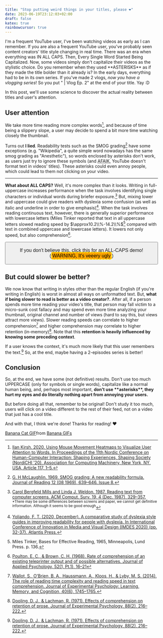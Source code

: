 ```yaml
---
title: "Stop putting weird things in your titles, please ❤️"
date: 2023-06-19T23:12:03+02:00
draft: false
katex: true
rainbowcursor: true
---
```


I'm a frequent YouTube user, I've been watching videos as early as I can remember. If you are also a frequent YouTube user, you've probably seen content creators' title style changing in real time. There was an era when everything was IN ALL CAPS. Then, Every Single Word Started Being Capitalized. Now, some videos simply don't capitalize their videos as the stylistic choice. Do you remember when they used \*\*ASTERISKS\*\* as if they made the title bolder than it already is? In the early days, everything had to be in its own series. If you've made 2 vlogs, *now you have a vlogging series*! So you put " | Vlog Ep. 2" at the end of your title. Yay :D

In this post, we'll use some science to discover the actual reality between titles and user's attention.

## User attention

We take more time reading more complex words[^1], and because of time being a slippery slope, a user may decide to spend a bit more time watching closely the thumbnail.

Turns out **I lied**. Readability tests such as the SMOG grading[^2] have some exceptions (e.g. "Wikipedia", a quite simple word nowadays has the same smog grading as "Anesthetic"), so words enclosed by asterisks don't work, as users just try to ignore these symbols (and <abbr title="As Far As I Know">AFAIK</abbr>, YouTube doesn't format text in videos' titles). These asterisks could even annoy people, which could lead to them not clicking on your video.

---

<span id="allcaps-span">**What about ALL CAPS?** Well, it's more complex than it looks.
Writing in full-uppercase increases performance when the task involves identifying single characters or individual words during briefer exposure.[^3] But, mixing lower and uppercase could give readers with dyslexia some confusion (as well as italic and underline in order to give emphasis)[^4]. When the task involves reading continuous text, however, there is generally superior performance with lowercase letters (Miles Tinker reported that text in all uppercase letters slowed reading speed by $\approx10.2\\%-14.2\\%$[^5] compared with text in combined uppercase and lowercase letters). It lowers not only speed, but also comprehension[^6].</span>

<button onclick="allcaps()" style="color:var(--color);font-family: 'Inter', -apple-system, BlinkMacSystemFont, ;'Roboto', 'Segoe UI', Helvetica, Arial, sans-serif; font-size: 1rem;"><p>If you don't believe this, click this for an ALL-CAPS demo! (<span class="correct">WARNING, It's veeery ugly</span>)</p></button>

## But could slower be better?

We now know that writing in styles other than the regular English (if you're writing in English) is worst in almost all ways on unformatted text. But, **what if being slower to read is better as a video creator?.** After all, if a person spends more time reading your video's title, that person may fall victim to a micro-sunk cost fallacy and may spend even more time analyzing your thumbnail, original channel and number of views (hard to say this, but views attract more views). Slower reading speeds can correlate to higher comprehension[^7] and higher comprehension may correlate to higher retention (in-memory)[^8]. Note that this **retention is heavily influenced by knowing some preceding context**.

If a user knows the context, it's much more likely that this user remembers the text.[^8] So, at the end, maybe having a 2-episodes series is better!

## Conclusion

So, at the end, we have some (not definitive) results. Don't use too much UPPERCASE (only for symbols or single words), capitalize like a normal human being, and, perhaps most important, **don't use \*\*asterisks\*\*, they hurt my eyes and do literally nothing apart from annoying your users.**

But before doing all that, remember to be original! Don't study it too much, users will click on a video different to the rest of their feed, not on a video that just has a cool title.

And with that, I think we're done! Thanks for reading! :heart:

<div class="tenor-gif-embed" data-postid="18642422" data-share-method="host" data-aspect-ratio="1.78771" data-width="100%"><a href="https://tenor.com/view/banana-cat-eating-gif-18642422">Banana Cat GIF</a>from <a href="https://tenor.com/search/banana-gifs">Banana GIFs</a></div> <script type="text/javascript" async src="https://tenor.com/embed.js"></script>

[^1]: [Ilan Kirsh. 2020. Using Mouse Movement Heatmaps to Visualize User Attention to Words. In Proceedings of the 11th Nordic Conference on Human-Computer Interaction: Shaping Experiences, Shaping Society (NordiCHI '20). Association for Computing Machinery, New York, NY, USA, Article 117, 1–5.](https://dl.acm.org/doi/abs/10.1145/3419249.3421250)

[^2]: [G. H McLaughlin. 1969. SMOG grading: A new readability formula. Journal of Reading 12 (08 1969), 639–646. Issue 8.](https://ogg.osu.edu/media/documents/health_lit/WRRSMOG_Readability_Formula_G._Harry_McLaughlin__1969_.pdf)

[^3]: [Carol Bergfeld Mills and Linda J. Weldon. 1987. Reading text from computer screens. ACM Comput. Surv. 19, 4 (Dec. 1987), 329–357.](https://doi.org/10.1145/45075.46162) <sup>*There may be some differences between screens and paper, we cannot get definitive information. Although it seems to be good enough</sup>

[^4]: [Yoliando, F. T. (2020, December). A comparative study of dyslexia style guides in improving readability for people with dyslexia. In International Conference of Innovation in Media and Visual Design (IMDES 2020) (pp. 32-37). Atlantis Press.](https://doi.org/10.2991/assehr.k.201202.050)

[^5]: Miles Tinker, Bases for Effective Reading, 1965, Minneapolis, Lund Press. p. 136.
[^6]: [Poulton, E. C., & Brown, C. H. (1968). Rate of comprehension of an existing teleprinter output and of possible alternatives. Journal of Applied Psychology, 52(1, Pt.1), 16–21](https://psycnet.apa.org/doi/10.1037/h0025358)

[^7]: [Wallot, S., O'Brien, B. A., Haussmann, A., Kloos, H., & Lyby, M. S. (2014). The role of reading time complexity and reading speed in text comprehension. Journal of Experimental Psychology: Learning, Memory, and Cognition, 40(6), 1745–1765.](https://doi.org/10.1037/xlm0000030)

[^8]: [Dooling, D. J., & Lachman, R. (1971). Effects of comprehension on retention of prose. Journal of Experimental Psychology, 88(2), 216–222.](https://doi.org/10.1037/h0030904)

<style>.post-title { font-size: 72px; background: -webkit-linear-gradient(#eee, #c974f7); -webkit-background-clip: text; -webkit-text-fill-color: transparent; } .correct {background-color: orange; color:black; padding: 2px; border-radius: 5px; border: 2px dashed yellow}</style>

<script>
	let isAllCaps = false
	function allcaps() {
		isAllCaps = !isAllCaps
		if (isAllCaps) {
			document.getElementById("allcaps-span").innerHTML = document.getElementById("allcaps-span").innerHTML.toUpperCase();
		} else {
			document.getElementById("allcaps-span").innerHTML = document.getElementById("allcaps-span").innerHTML.toLowerCase();
		}
	}
</script>